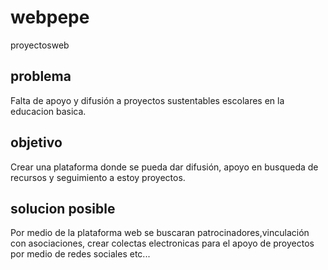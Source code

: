 # webpepe
proyectosweb

## problema

Falta de apoyo y difusión a proyectos sustentables escolares en la educacion basica.

## objetivo

Crear una plataforma donde se pueda dar difusión, apoyo en busqueda de recursos y seguimiento a estoy proyectos. 

## solucion posible

Por medio de la plataforma web se  buscaran patrocinadores,vinculación con asociaciones, crear colectas electronicas para el apoyo de proyectos por medio de redes sociales etc...

